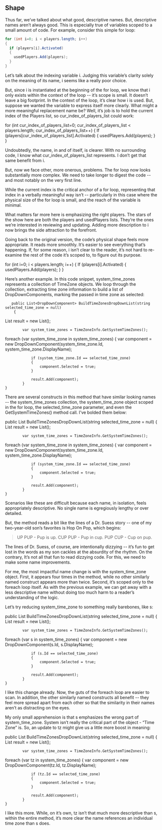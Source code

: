 ## Shape

Thus far, we’ve talked about what good, descriptive names. But, descriptive names aren’t always good. This is especially true of variables scoped to a small amount of code. For example, consider this simple for loop:

```C#
for (int i=0; i < players.length; i++)
{
  if (players[i].Activated)
  {
    usedPlayers.Add(players);
  }
}
```

Let’s talk about the indexing variable i. Judging this variable’s clarity solely on the meaning of its name, i seems like a really poor choice.

But, since i is instantiated at the beginning of the for loop, we know that i only exists within the context of the loop -- it’s scope is small. It doesn’t leave a big footprint. In the context of the loop, it’s clear how i is used.
But, suppose we wanted the variable to express itself more clearly. What might a more meaningful replacement name be? Well, it’s job is to hold the current index of the Players list, so cur_index_of_players_list could work:

for (int cur_index_of_players_list=0; cur_index_of_players_list < players.length; cur_index_of_players_list++)
{
   If (players[cur_index_of_players_list].Activated)
   {
     usedPlayers.Add(players);
   }
}

Undoubtedly, the name, in and of itself, is clearer. With no surrounding code, I know what cur_index_of_players_list represents. I don’t get that same benefit from i. 

But, now we face other, more onerous, problems. The for loop now looks substantially more complex. We need to take longer to digest the code -- and most notably on the very first line.

While the current index is the critical anchor of a for loop, representing that index in a verbally meaningful way isn’t -- particularly in this case where the physical size of the for loop is small, and the reach of the variable is minimal.

What matters far more here is emphasizing the right players. The stars of the show here are both the players and usedPlayers lists. They’re the ones we’re interested in reviewing and updating. Adding more description to i now brings the side attraction to the forefront. 

Going back to the original version, the code’s physical shape feels more appropriate. It reads more smoothly. It’s easier to see everything that’s happening. If, for some reason, i isn’t clear to the reader, it’s not hard to re-examine the rest of the code it’s scoped to, to figure out its purpose.

for (int i=0; i < players.length; i++)
{
   If (players[i].Activated)
   {
     usedPlayers.Add(players);
   }
}

Here’s another example. In this code snippet, system_time_zones represents a collection of TimeZone objects. We loop through the collection, extracting time zone information to build a list of DropDownComponents, marking the passed in time zone as selected:

       public List<DropDownComponent> BuildTimeZonesDropDownList(string selected_time_zone = null)
        {
 List<DropDownComponent> result  = new List<DropDownComponent>();

            var system_time_zones = TimeZoneInfo.GetSystemTimeZones();

foreach (var system_time_zone in system_time_zones)
            {
                var component = new DropDownComponent(system_time_zone.Id, system_time_zone.DisplayName);

                if (system_time_zone.Id == selected_time_zone)
                {
                    component.Selected = true;
                }

                result.Add(component);
            }
    }

There are several constructs in this method that have similar looking names --  the system_time_zones collection, the system_time_zone object scoped in the for loop, the selected_time_zone parameter, and even the GetSystemTimeZones() method call. I’ve bolded them below:
 
public List<DropDownComponent> BuildTimeZonesDropDownList(string selected_time_zone = null)
        {
 List<DropDownComponent> result  = new List<DropDownComponent>();

            var system_time_zones = TimeZoneInfo.GetSystemTimeZones();

foreach (var system_time_zone in system_time_zones)
            {
                var component = new DropDownComponent(system_time_zone.Id, system_time_zone.DisplayName);

                if (system_time_zone.Id == selected_time_zone)
                {
                    component.Selected = true;
                }

                result.Add(component);
            }
    }

Scenarios like these are difficult because each name, in isolation, feels appropriately descriptive.  No single name is egregiously lengthy or over detailed. 

But, the method reads a bit like the lines of a Dr. Suess story -- one of my two-year-old son’s favorites is Hop On Pop, which begins:

> UP PUP - Pup is up. 
> CUP PUP - Pup in cup. 
> PUP CUP - Cup on pup.

The lines of Dr. Suess, of course, are intentionally dizzying -- it’s fun to get lost in the words as my son cackles at the absurdity of the rhythm. On the contrary, It’s not all that fun to read dizzying code. For this, we need to make some name improvements.

For me, the most impactful name change is with the system_time_zone object. First, it appears four times in the method, while no other similarly named construct appears more than twice. Second, it’s scoped only to the foreach loop itself. As with the previous example, we can get away with a less descriptive name without doing too much harm to a reader’s understanding of the logic.

Let’s try reducing system_time_zone to something really barebones, like s:

public List<DropDownComponent> BuildTimeZonesDropDownList(string selected_time_zone = null)
        {
 List<DropDownComponent> result  = new List<DropDownComponent>();

            var system_time_zones = TimeZoneInfo.GetSystemTimeZones();

foreach (var s in system_time_zones)
            {
                var component = new DropDownComponent(s.Id, s.DisplayName);

                if (s.Id == selected_time_zone)
                {
                    component.Selected = true;
                }

                result.Add(component);
            }
    }

I like this change already. Now, the guts of the foreach loop are easier to scan. In addition, the other similarly named constructs all benefit -- they feel more spread apart from each other so that the similarity in their names aren’t as distracting on the eyes.

My only small apprehension is that s emphasizes the wrong part of system_time_zone.  System isn’t really the critical part of the object - “Time Zone” is. So, an update to tz might give us a little more boost in meaning:

public List<DropDownComponent> BuildTimeZonesDropDownList(string selected_time_zone = null)
        {
 List<DropDownComponent> result  = new List<DropDownComponent>();

            var system_time_zones = TimeZoneInfo.GetSystemTimeZones();

foreach (var tz in system_time_zones)
            {
                var component = new DropDownComponent(tz.Id, tz.DisplayName);

                if (tz.Id == selected_time_zone)
                {
                    component.Selected = true;
                }

                result.Add(component);
            }
    }

I like this more. While, on it’s own, tz isn’t that much more descriptive than s, within the entire method, it’s more clear the name references an individual time zone than s does.
